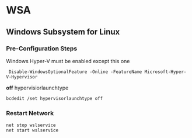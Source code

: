 # WSA

## Windows Subsystem for Linux

### Pre-Configuration Steps

Windows Hyper-V must be enabled except this one

```pwsh
 Disable-WindowsOptionalFeature -Online -FeatureName Microsoft-Hyper-V-Hypervisor
```

**off** hypervisiorlaunchtype

```pwsh
bcdedit /set hypervisorlaunchtype off
```

### Restart Network

```pwsh
net stop wslservice
net start wslservice
```
